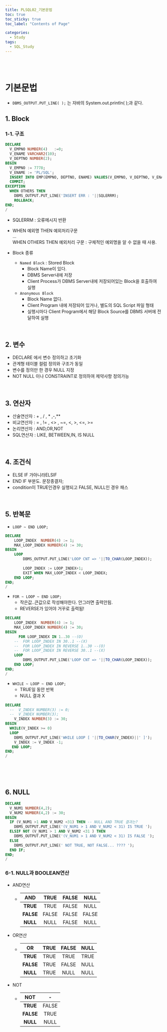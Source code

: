 ```yaml
---
title: PLSQL02_기본문법
toc: true
toc_sticky: true
toc_label: "Contents of Page"

categories:
  - Study
tags:
  - SQL_Study
---
```


<br><br>

# 기본문법
* `DBMS_OUTPUT.PUT_LINE( );` 는 자바의 System.out.println( );과 같다.
## 1. Block
### 1-1. 구조

```sql
DECLARE
  V_EMPNO NUMBER(4)   :=0;
  V_ENAME VARCHAR2(10);
  V_DEPTNO NUMBER(2);
BEGIN
  V_EMPNO := 7778;
  V_ENAME := 'PL/SQL';
  INSERT INTO EMP(EMPNO, DEPTNO, ENAME) VALUES(V_EMPNO, V_DEPTNO, V_ENAME);
  COMMIT;
EXCEPTION
  WHEN OTHERS THEN
    DBMS_OUTPUT.PUT_LINE('INSERT ERR : '||SQLERRM);
    ROLLBACK;
END;
/
```

- SQLERRM : 오류메시지 반환
- WHEN 예외명 THEN 예외처리구문<br>...<br>WHEN OTHERS THEN 예외처리 구문 : 구체적인 예외명을 알 수 없을 때 사용.

- Block 종류
  * `Named Block` : Stored Block
    + Block Name이 있다.
    + DBMS Server내에 저장
    + Client Process가 DBMS Server내에 저장되어있는 Block을 호출하여 실행 
  * `Anonymous Block` 
    + Block Name 없다.
    + Client Program 내에 저장되어 있거나, 별도의 SQL Script 파일 형태
    + 실행시마다 Client Program에서 해당 Block Source를 DBMS 서버에 전달하여 실행 

<br>

## 2. 변수
- DECLARE 에서 변수 정의하고 초기화
- 관계형 테이블 컬럼 정의와 구조가 동일
- 변수를 정의만 한 경우 NULL 지정
- NOT NULL 이나 CONSTRAINT로 정의하여 제약사항 정의가능

<br>

## 3. 연산자
- 산술연산자 : + , / , \* ,-,\** 
- 비교연산자 : = , != , \<\> , \~=, \<, \>, \<=, \>= 
- 논리연산자 : AND,OR,NOT 
- SQL연산자 : LIKE, BETWEEN,IN, IS NULL 

<br>

## 4. 조건식
- ELSE IF 가아니라ELSIF
- END IF 부분도.   문장종결자; 
- condition이 TRUE인경우 실행되고 FALSE, NULL인 경우 패스

<br>

## 5. 반복문
- `LOOP ~ END LOOP;`

```sql
DECLARE
    LOOP_INDEX  NUMBER(4) := 1;
    MAX_LOOP_INDEX NUMBER(4) := 30;
BEGIN
    LOOP
        DBMS_OUTPUT.PUT_LINE('LOOP CNT => '||TO_CHAR(LOOP_INDEX));
        
        LOOP_INDEX := LOOP_INDEX+1;
        EXIT WHEN MAX_LOOP_INDEX < LOOP_INDEX;
    END LOOP;
END;
/
```

- `FOR ~ LOOP ~ END LOOP;`
  * 작은값..큰값으로 작성해야한다. 안그러면 출력안됨.
  * REVERSE가 있어야 거꾸로 출력됨!
  
```sql
DECLARE
    LOOP_INDEX  NUMBER(4) := 1;
    MAX_LOOP_INDEX NUMBER(4) := 30;
BEGIN
      FOR LOOP_INDEX IN 1..30 --(O)
    --  FOR LOOP_INDEX IN 30..1 --(X)
    --  FOR LOOP_INDEX IN REVERSE 1..30 --(O)
    --  FOR LOOP_INDEX IN REVERSE 30..1 --(X)
    LOOP
        DBMS_OUTPUT.PUT_LINE('LOOP CNT => '||TO_CHAR(LOOP_INDEX));
    END LOOP;
END;
/
```

- `WHILE ~ LOOP ~ END LOOP;`
  * TRUE일 동안 반복
  * NULL 결과 X

```sql
DECLARE
  --  V_INDEX NUMBER(3) := 0;
  --  V_INDEX NUMBER(3);
    V_INDEX NUMBER(3) := 30;
BEGIN
  WHILE(V_INDEX >= 0)
  LOOP
    DBMS_OUTPUT.PUT_LINE('WHILE LOOP [ '||TO_CHAR(V_INDEX)||' ]');
    V_INDEX := V_INDEX -1;
   END LOOP;
END;
/
```

<br><br><br>


## 6. NULL

```sql
DECLARE
  V_NUM1 NUMBER(4,2);
  V_NUM2 NUMBER(4,2) := 30;
BEGIN
  IF (V_NUM1 >1 AND V_NUM2 <31) THEN -- NULL AND TRUE 결과는?
    DBMS_OUTPUT.PUT_LINE('(V_NUM1 > 1 AND V_NUM2 < 31) IS TRUE ');
  ELSIF NOT (V_NUM1 > 1 AND V_NUM2 <31 ) THEN
    DBMS_OUTPUT.PUT_LINE('(V_NUM1 > 1 AND V_NUM2 < 31) IS FALSE ');
  ELSE
    DBMS_OUTPUT.PUT_LINE(' NOT TRUE, NOT FALSE... ???? ');
  END IF;
END;
/
```

### 6-1. NULL과 BOOLEAN연산
- AND연산
  * | AND | TRUE | FALSE | NULL|
    |:---:|:---:|:---:|:---:|
    | **TRUE** | TRUE | FALSE | NULL |
    | **FALSE** | FALSE | FALSE | FALSE |
    | **NULL** | NULL | FALSE | NULL |
- OR연산
  * | OR | TRUE | FALSE | NULL|
    |:---:|:---:|:---:|:---:|
    | **TRUE** | TRUE | TRUE | TRUE |
    | **FALSE** | TRUE | FALSE | NULL |
    | **NULL** | TRUE | NULL | NULL |
- NOT
  * | NOT | - |
    |:---:|:---:|
    | **TRUE** | FALSE |
    | **FALSE** | TRUE |
    | **NULL** | NULL |
    

